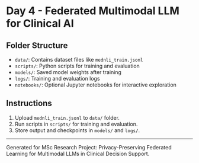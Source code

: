 
# Day 4 - Federated Multimodal LLM for Clinical AI

## Folder Structure
- `data/`: Contains dataset files like `mednli_train.jsonl`
- `scripts/`: Python scripts for training and evaluation
- `models/`: Saved model weights after training
- `logs/`: Training and evaluation logs
- `notebooks/`: Optional Jupyter notebooks for interactive exploration

## Instructions
1. Upload `mednli_train.jsonl` to `data/` folder.
2. Run scripts in `scripts/` for training and evaluation.
3. Store output and checkpoints in `models/` and `logs/`.

---

Generated for MSc Research Project: Privacy-Preserving Federated Learning for Multimodal LLMs in Clinical Decision Support.
